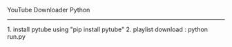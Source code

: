 YouTube Downloader Python
<hr>
1. install pytube using "pip install pytube"
2. playlist download : python run.py

